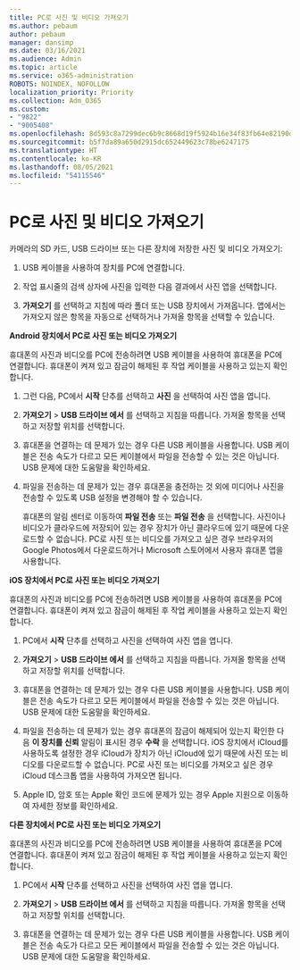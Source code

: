 ```yaml
---
title: PC로 사진 및 비디오 가져오기
ms.author: pebaum
author: pebaum
manager: dansimp
ms.date: 03/16/2021
ms.audience: Admin
ms.topic: article
ms.service: o365-administration
ROBOTS: NOINDEX, NOFOLLOW
localization_priority: Priority
ms.collection: Adm_O365
ms.custom:
- "9822"
- "9005408"
ms.openlocfilehash: 8d593c8a7299dec6b9c8668d19f5924b16e34f83fb64e82190dcf4d2666fecb6
ms.sourcegitcommit: b5f7da89a650d2915dc652449623c78be6247175
ms.translationtype: HT
ms.contentlocale: ko-KR
ms.lasthandoff: 08/05/2021
ms.locfileid: "54115546"
---
```

# <a name="import-photos-and-videos-to-your-pc"></a>PC로 사진 및 비디오 가져오기

카메라의 SD 카드, USB 드라이브 또는 다른 장치에 저장한 사진 및 비디오 가져오기:

1. USB 케이블을 사용하여 장치를 PC에 연결합니다.

1. 작업 표시줄의 검색 상자에 사진을 입력한 다음 결과에서 사진 앱을 선택합니다.

1. **가져오기** 를 선택하고 지침에 따라 폴더 또는 USB 장치에서 가져옵니다. 앱에서는 가져오지 않은 항목을 자동으로 선택하거나 가져올 항목을 선택할 수 있습니다.

**Android 장치에서 PC로 사진 또는 비디오 가져오기**

휴대폰의 사진과 비디오를 PC에 전송하려면 USB 케이블을 사용하여 휴대폰을 PC에 연결합니다. 휴대폰이 켜져 있고 잠금이 해제된 후 작업 케이블을 사용하고 있는지 확인합니다.

1. 그런 다음, PC에서 **시작** 단추를 선택하고 **사진** 을 선택하여 사진 앱을 엽니다.

1. **가져오기** > **USB 드라이브 에서** 를 선택하고 지침을 따릅니다. 가져올 항목을 선택하고 저장할 위치를 선택합니다.

1. 휴대폰을 연결하는 데 문제가 있는 경우 다른 USB 케이블을 사용합니다. USB 케이블은 전송 속도가 다르고 모든 케이블에서 파일을 전송할 수 있는 것은 아닙니다. USB 문제에 대한 도움말을 확인하세요.

1. 파일을 전송하는 데 문제가 있는 경우 휴대폰을 충전하는 것 외에 미디어나 사진을 전송할 수 있도록 USB 설정을 변경해야 할 수 있습니다. 

    휴대폰의 알림 센터로 이동하여 **파일 전송** 또는 **파일 전송** 을 선택합니다. 사진이나 비디오가 클라우드에 저장되어 있는 경우 장치가 아닌 클라우드에 있기 때문에 다운로드할 수 없습니다. PC로 사진 또는 비디오를 가져오고 싶은 경우 브라우저의 Google Photos에서 다운로드하거나 Microsoft 스토어에서 사용자 휴대폰 앱을 사용합니다.

**iOS 장치에서 PC로 사진 또는 비디오 가져오기**

휴대폰의 사진과 비디오를 PC에 전송하려면 USB 케이블을 사용하여 휴대폰을 PC에 연결합니다. 휴대폰이 켜져 있고 잠금이 해제된 후 작업 케이블을 사용하고 있는지 확인합니다.

1. PC에서 **시작** 단추를 선택하고 사진을 선택하여 사진 앱을 엽니다.

1. **가져오기** > **USB 드라이브 에서** 를 선택하고 지침을 따릅니다. 가져올 항목을 선택하고 저장할 위치를 선택합니다.

1. 휴대폰을 연결하는 데 문제가 있는 경우 다른 USB 케이블을 사용합니다. USB 케이블은 전송 속도가 다르고 모든 케이블에서 파일을 전송할 수 있는 것은 아닙니다. USB 문제에 대한 도움말을 확인하세요.

1. 파일을 전송하는 데 문제가 있는 경우 휴대폰의 잠금이 해제되어 있는지 확인한 다음 **이 장치를 신뢰** 알림이 표시된 경우 **수락** 을 선택합니다. iOS 장치에서 iCloud를 사용하도록 설정한 경우 iCloud가 장치가 아닌 iCloud에 있기 때문에 사진 또는 비디오를 다운로드할 수 없습니다. PC로 사진 또는 비디오를 가져오고 싶은 경우 iCloud 데스크톱 앱을 사용하여 가져오면 됩니다.

1. Apple ID, 암호 또는 Apple 확인 코드에 문제가 있는 경우 Apple 지원으로 이동하여 자세한 정보를 확인하세요.

**다른 장치에서 PC로 사진 또는 비디오 가져오기**

휴대폰의 사진과 비디오를 PC에 전송하려면 USB 케이블을 사용하여 휴대폰을 PC에 연결합니다. 휴대폰이 켜져 있고 잠금이 해제된 후 작업 케이블을 사용하고 있는지 확인합니다.

1. PC에서 **시작** 단추를 선택하고 사진을 선택하여 사진 앱을 엽니다.

1. **가져오기** > **USB 드라이브 에서** 를 선택하고 지침을 따릅니다. 가져올 항목을 선택하고 저장할 위치를 선택합니다.

1. 휴대폰을 연결하는 데 문제가 있는 경우 다른 USB 케이블을 사용합니다. USB 케이블은 전송 속도가 다르고 모든 케이블에서 파일을 전송할 수 있는 것은 아닙니다. USB 문제에 대한 도움말을 확인하세요.


